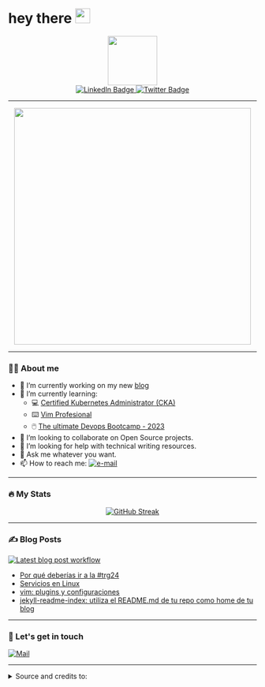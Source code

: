 
<h1>
  hey there
  <img src="https://media.giphy.com/media/hvRJCLFzcasrR4ia7z/giphy.gif" width="30px"/>
</h1>

<div id="header" align="center">
  <img src="https://media.giphy.com/media/XoXO1dZUw1tJLc9FdU/giphy.gif" width="100"/>
</div>

<div id="badges" align="center">
  <a href="https://www.linkedin.com/in/antonio-mu%C3%B1iz-casado/" target="_top">
    <img src="https://img.shields.io/badge/LinkedIn-blue?style=for-the-badge&logo=linkedin&logoColor=white" alt="LinkedIn Badge"/>
  </a>
  <a href="https://twitter.com/Antonio_Muniz_C" target="_top">
    <img src="https://img.shields.io/badge/Twitter-blue?style=for-the-badge&logo=twitter&logoColor=white" alt="Twitter Badge"/>
  </a>
</br>
  <img src="https://komarev.com/ghpvc/?username=amc1981&style=flat-square&color=blue" alt=""/>
</div>

---

<div align="center">
  <img src="https://media.giphy.com/media/CuuSHzuc0O166MRfjt/giphy.gif" width="480" height="480"/>
</div>

---

### :man_technologist: About me

- 🔭 I’m currently working on my new [blog](http://blog.antoniomuniz.com/)
- 🌱 I’m currently learning:
  - 💻 [Certified Kubernetes Administrator (CKA)](https://www.udemy.com/course/certified-kubernetes-administrator-with-practice-tests/)
  - ⌨️ [Vim Profesional](https://www.udemy.com/course/vim-profesional/)
  - 🖱️ [The ultimate Devops Bootcamp - 2023](https://www.udemy.com/course/the-complete-devops-bootcamp/)
- 👯 I’m looking to collaborate on Open Source projects.
- 🤔 I’m looking for help with technical writing resources. 
- 💬 Ask me whatever you want.
- 📫 How to reach me: <a href="mailto:amc1981@gmail.com" target="_blank"><img src="https://img.shields.io/badge/%F0%9F%93%AC-Email-darkgreen" alt="e-mail"></a>

---

### :fire: My Stats 

<div align="center">

[![GitHub Streak](https://github-readme-streak-stats.herokuapp.com?user=amc1981&theme=tokyonight-duo&date_format=j%20M%5B%20Y%5D&mode=weekly)](https://git.io/streak-stats)

</div>


---

### :writing_hand: Blog Posts 

[![Latest blog post workflow](https://github.com/amc1981/amc1981/actions/workflows/blog-post-workflow.yml/badge.svg)](https://github.com/amc1981/amc1981/actions/workflows/blog-post-workflow.yml)

<!-- BLOG-POST-LIST:START -->
- [Por qué deberías ir a la #trg24](https://antoniomuniz.com/reflexiones/2023/11/07/por-qu%C3%A9-deber%C3%ADas-ir-a-la-trg24/)
- [Servicios en Linux](https://antoniomuniz.com/devops/2023/08/07/servicios-en-linux/)
- [vim: plugins y configuraciones](https://antoniomuniz.com/devops/2023/08/01/vim-plugins-y-configuraciones/)
- [jekyll-readme-index: utiliza el README.md de tu repo como home de tu blog](https://antoniomuniz.com/blogging/2023/07/29/jekyll-readme-index-utiliza-el-readme-md-de-tu-repo-como-home-de-tu-blog/)
<!-- BLOG-POST-LIST:END -->

---

### 📢 Let's get in touch

<a href="mailto:amc1981@gmail.com" target="_blank"><img src="https://img.shields.io/badge/%F0%9F%93%AC-Email-darkgreen" alt="Mail"></a>

---

<details>
  
  <summary>Source and credits to: </summary>
  
  [Nida Khan](https://github.com/itsZed0)

  <a href="https://www.sitepoint.com/github-profile-readme/">Follow her tutorial for configuring your Github profile page like this</a>

</details>
